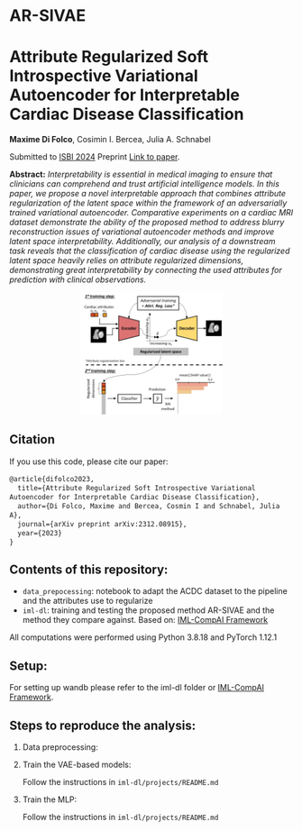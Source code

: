 # AR-SIVAE


# Attribute Regularized Soft Introspective Variational Autoencoder for Interpretable Cardiac Disease Classification

**Maxime Di Folco**, Cosimin I. Bercea, Julia A. Schnabel

Submitted to [ISBI 2024](https://biomedicalimaging.org/2024/) 
Preprint [Link to paper](https://arxiv.org/abs/2312.08915).

**Abstract:** *Interpretability is essential in medical imaging to ensure that clinicians can comprehend and trust artificial intelligence models. In this paper, we propose a novel interpretable approach that combines attribute regularization of the latent space within the framework of an adversarially trained variational autoencoder. Comparative experiments on a cardiac MRI dataset demonstrate the ability of the proposed method to address blurry reconstruction issues of variational autoencoder methods and improve latent space interpretability. Additionally, our analysis of a downstream task reveals that the classification of cardiac disease using the regularized latent space heavily relies on attribute regularized dimensions, demonstrating great interpretability by connecting the used attributes for prediction with clinical observations.*

<div style="text-align:center;">
  <img src="./framework.jpg" alt="Image Alt Text" style="width:50%; height:auto;">
</div>


## Citation
If you use this code, please cite our paper:

```
@article{difolco2023,
  title={Attribute Regularized Soft Introspective Variational Autoencoder for Interpretable Cardiac Disease Classification},
  author={Di Folco, Maxime and Bercea, Cosmin I and Schnabel, Julia A},
  journal={arXiv preprint arXiv:2312.08915},
  year={2023}
}
```

## Contents of this repository:

- `data_prepocessing`: notebook to adapt the ACDC dataset to the pipeline and the attributes use to regularize
- `iml-dl`: training and testing the proposed method AR-SIVAE and the method they compare against. Based on: [IML-CompAI Framework](https://github.com/compai-lab/iml-dl) 

All computations were performed using Python 3.8.18 and PyTorch 1.12.1

## Setup:

For setting up wandb please refer to the iml-dl folder or [IML-CompAI Framework](https://github.com/compai-lab/iml-dl).


## Steps to reproduce the analysis:

1)  Data preprocessing:

2) Train the VAE-based models:

    Follow the instructions in `iml-dl/projects/README.md`

3) Train the MLP:

    Follow the instructions in `iml-dl/projects/README.md`